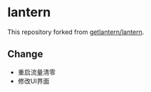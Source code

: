 # lantern

This repository forked from [getlantern/lantern](https://github.com/getlantern/lantern).

## Change

- 重启流量清零
- 修改UI界面

